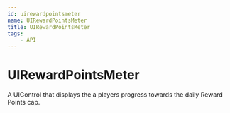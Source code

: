 ```yaml
---
id: uirewardpointsmeter
name: UIRewardPointsMeter
title: UIRewardPointsMeter
tags:
    - API
---
```


# UIRewardPointsMeter

A UIControl that displays the a players progress towards the daily Reward Points cap.
